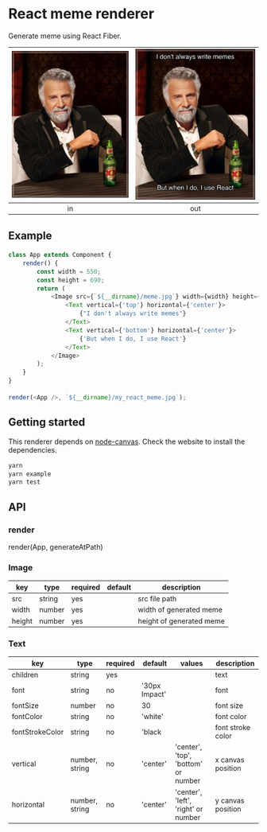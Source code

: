 # React meme renderer

Generate meme using React Fiber.

| ![Input](https://github.com/exced/react-meme-renderer/blob/master/example/meme.jpg) | ![Output](https://github.com/exced/react-meme-renderer/blob/master/example/my_react_meme.jpg) |
| :---------------------------------------------------------------------------------: | :-------------------------------------------------------------------------------------------: |
|                                         in                                          |                                              out                                              |

## Example

```javascript
class App extends Component {
	render() {
		const width = 550;
		const height = 690;
		return (
			<Image src={`${__dirname}/meme.jpg`} width={width} height={height}>
				<Text vertical={'top'} horizontal={'center'}>
					{"I don't always write memes"}
				</Text>
				<Text vertical={'bottom'} horizontal={'center'}>
					{'But when I do, I use React'}
				</Text>
			</Image>
		);
	}
}

render(<App />, `${__dirname}/my_react_meme.jpg`);
```

## Getting started

This renderer depends on [node-canvas](https://github.com/Automattic/node-canvas). Check the website to install the dependencies.

```bash
yarn
yarn example
yarn test
```

## API

### render

render(App, generateAtPath)

### Image

| key    | type   | required | default | description              |
| ------ | ------ | -------- | ------- | ------------------------ |
| src    | string | yes      |         | src file path            |
| width  | number | yes      |         | width of generated meme  |
| height | number | yes      |         | height of generated meme |

### Text

| key             | type           | required | default       | values                              | description       |
| --------------- | -------------- | -------- | ------------- | ----------------------------------- | ----------------- |
| children        | string         | yes      |               |                                     | text              |
| font            | string         | no       | '30px Impact' |                                     | font              |
| fontSize        | number         | no       | 30            |                                     | font size         |
| fontColor       | string         | no       | 'white'       |                                     | font color        |
| fontStrokeColor | string         | no       | 'black        |                                     | font stroke color |
| vertical        | number, string | no       | 'center'      | 'center', 'top', 'bottom' or number | x canvas position |
| horizontal      | number, string | no       | 'center'      | 'center', 'left', 'right' or number | y canvas position |
